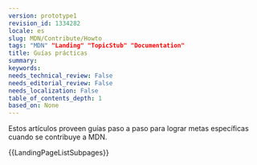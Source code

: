 ```yaml
---
version: prototype1
revision_id: 1334282
locale: es
slug: MDN/Contribute/Howto
tags: "MDN" "Landing" "TopicStub" "Documentation"
title: Guías prácticas
summary: 
keywords: 
needs_technical_review: False
needs_editorial_review: False
needs_localization: False
table_of_contents_depth: 1
based_on: None
---
```

<p>Estos artículos proveen guías paso a paso para lograr metas específicas cuando se contribuye a MDN.</p>

<p>{{LandingPageListSubpages}}</p>

